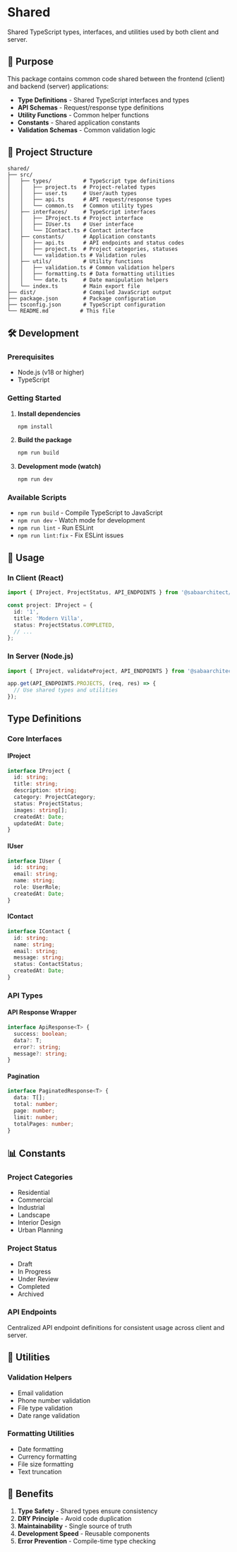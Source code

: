 # Shared

Shared TypeScript types, interfaces, and utilities used by both client and server.

## 🎯 Purpose

This package contains common code shared between the frontend (client) and backend (server) applications:

- **Type Definitions** - Shared TypeScript interfaces and types
- **API Schemas** - Request/response type definitions
- **Utility Functions** - Common helper functions
- **Constants** - Shared application constants
- **Validation Schemas** - Common validation logic

## 📁 Project Structure

```
shared/
├── src/
│   ├── types/          # TypeScript type definitions
│   │   ├── project.ts  # Project-related types
│   │   ├── user.ts     # User/auth types
│   │   ├── api.ts      # API request/response types
│   │   └── common.ts   # Common utility types
│   ├── interfaces/     # TypeScript interfaces
│   │   ├── IProject.ts # Project interface
│   │   ├── IUser.ts    # User interface
│   │   └── IContact.ts # Contact interface
│   ├── constants/      # Application constants
│   │   ├── api.ts      # API endpoints and status codes
│   │   ├── project.ts  # Project categories, statuses
│   │   └── validation.ts # Validation rules
│   ├── utils/          # Utility functions
│   │   ├── validation.ts # Common validation helpers
│   │   ├── formatting.ts # Data formatting utilities
│   │   └── date.ts     # Date manipulation helpers
│   └── index.ts        # Main export file
├── dist/               # Compiled JavaScript output
├── package.json        # Package configuration
├── tsconfig.json       # TypeScript configuration
└── README.md          # This file
```

## 🛠️ Development

### Prerequisites
- Node.js (v18 or higher)
- TypeScript

### Getting Started

1. **Install dependencies**
   ```bash
   npm install
   ```

2. **Build the package**
   ```bash
   npm run build
   ```

3. **Development mode (watch)**
   ```bash
   npm run dev
   ```

### Available Scripts

- `npm run build` - Compile TypeScript to JavaScript
- `npm run dev` - Watch mode for development
- `npm run lint` - Run ESLint
- `npm run lint:fix` - Fix ESLint issues

## 📝 Usage

### In Client (React)
```typescript
import { IProject, ProjectStatus, API_ENDPOINTS } from '@sabaarchitect/shared';

const project: IProject = {
  id: '1',
  title: 'Modern Villa',
  status: ProjectStatus.COMPLETED,
  // ...
};
```

### In Server (Node.js)
```typescript
import { IProject, validateProject, API_ENDPOINTS } from '@sabaarchitect/shared';

app.get(API_ENDPOINTS.PROJECTS, (req, res) => {
  // Use shared types and utilities
});
```

##  Type Definitions

### Core Interfaces

#### IProject
```typescript
interface IProject {
  id: string;
  title: string;
  description: string;
  category: ProjectCategory;
  status: ProjectStatus;
  images: string[];
  createdAt: Date;
  updatedAt: Date;
}
```

#### IUser
```typescript
interface IUser {
  id: string;
  email: string;
  name: string;
  role: UserRole;
  createdAt: Date;
}
```

#### IContact
```typescript
interface IContact {
  id: string;
  name: string;
  email: string;
  message: string;
  status: ContactStatus;
  createdAt: Date;
}
```

### API Types

#### API Response Wrapper
```typescript
interface ApiResponse<T> {
  success: boolean;
  data?: T;
  error?: string;
  message?: string;
}
```

#### Pagination
```typescript
interface PaginatedResponse<T> {
  data: T[];
  total: number;
  page: number;
  limit: number;
  totalPages: number;
}
```

## 📊 Constants

### Project Categories
- Residential
- Commercial  
- Industrial
- Landscape
- Interior Design
- Urban Planning

### Project Status
- Draft
- In Progress
- Under Review
- Completed
- Archived

### API Endpoints
Centralized API endpoint definitions for consistent usage across client and server.

## 🔧 Utilities

### Validation Helpers
- Email validation
- Phone number validation
- File type validation
- Date range validation

### Formatting Utilities
- Date formatting
- Currency formatting
- File size formatting
- Text truncation

## 🧪 Benefits

1. **Type Safety** - Shared types ensure consistency
2. **DRY Principle** - Avoid code duplication
3. **Maintainability** - Single source of truth
4. **Development Speed** - Reusable components
5. **Error Prevention** - Compile-time type checking
